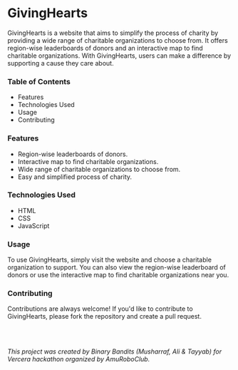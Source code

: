 # GivingHearts
<p>GivingHearts is a website that aims to simplify the process of charity by providing a wide range of charitable organizations to choose from. It offers region-wise leaderboards of donors and an interactive map to find charitable organizations. With GivingHearts, users can make a difference by supporting a cause they care about.</p>

<h3>Table of Contents</h3>
<ul>
<li>Features</li>
<li>Technologies Used</li>
<li>Usage</li>
<li>Contributing</li>
</ul>

<h3>Features</h3>
<ul>
<li>Region-wise leaderboards of donors.</li>
<li>Interactive map to find charitable organizations.</li>
<li>Wide range of charitable organizations to choose from.</li>
<li>Easy and simplified process of charity.</li>
</ul>
<h3>Technologies Used</h3>
<ul>
<li>HTML</li>
<li>CSS</li>
<li>JavaScript</li>
</ul>

<h3>Usage</h3>
<p>To use GivingHearts, simply visit the website and choose a charitable organization to support. You can also view the region-wise leaderboard of donors or use the interactive map to find charitable organizations near you.</p>

<h3>Contributing</h3>
<p>Contributions are always welcome! If you'd like to contribute to GivingHearts, please fork the repository and create a pull request.</p>
<br><br>
<p><em>This project was created by Binary Bandits (Musharraf, Ali & Tayyab) for Vercera hackathon organized by AmuRoboClub.</em></p>